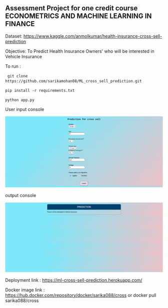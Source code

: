 ## Assessment Project for one credit course ECONOMETRICS AND MACHINE LEARNING IN FINANCE

Dataset: https://www.kaggle.com/anmolkumar/health-insurance-cross-sell-prediction


Objective:
    To Predict Health Insurance Owners' who will be interested in Vehicle Insurance



To run :
```
 git clone https://github.com/sarikamohan08/ML_cross_sell_prediction.git
```
```
pip install -r requirements.txt

```
```
python app.py

```
User input console 

![This is an image](https://github.com/sarikamohan08/Health-insurance-cross-sell-prediction/blob/0af0ca32d6050fe29e2a1760eb3484b8ce1511cb/Capture1%20.PNG)


output console


![This is an image](https://github.com/sarikamohan08/Health-insurance-cross-sell-prediction/blob/ed3f5fa2cbc941464f49fefd81e30bd606c4d866/Capture%202%20.PNG)



Deployment link :  https://ml-cross-sell-prediction.herokuapp.com/


Docker image link : https://hub.docker.com/repository/docker/sarika088/cross  or  docker pull sarika088/cross
